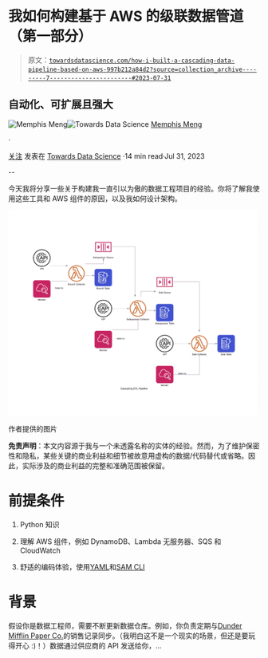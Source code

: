 # 我如何构建基于 AWS 的级联数据管道（第一部分）

> 原文：[`towardsdatascience.com/how-i-built-a-cascading-data-pipeline-based-on-aws-997b212a84d2?source=collection_archive---------7-----------------------#2023-07-31`](https://towardsdatascience.com/how-i-built-a-cascading-data-pipeline-based-on-aws-997b212a84d2?source=collection_archive---------7-----------------------#2023-07-31)

## 自动化、可扩展且强大

[](https://anzhemeng.medium.com/?source=post_page-----997b212a84d2--------------------------------)![Memphis Meng](https://anzhemeng.medium.com/?source=post_page-----997b212a84d2--------------------------------)[](https://towardsdatascience.com/?source=post_page-----997b212a84d2--------------------------------)![Towards Data Science](https://towardsdatascience.com/?source=post_page-----997b212a84d2--------------------------------) [Memphis Meng](https://anzhemeng.medium.com/?source=post_page-----997b212a84d2--------------------------------)

·

[关注](https://medium.com/m/signin?actionUrl=https%3A%2F%2Fmedium.com%2F_%2Fsubscribe%2Fuser%2F85370dce2b14&operation=register&redirect=https%3A%2F%2Ftowardsdatascience.com%2Fhow-i-built-a-cascading-data-pipeline-based-on-aws-997b212a84d2&user=Memphis+Meng&userId=85370dce2b14&source=post_page-85370dce2b14----997b212a84d2---------------------post_header-----------) 发表在 [Towards Data Science](https://towardsdatascience.com/?source=post_page-----997b212a84d2--------------------------------) ·14 min read·Jul 31, 2023 [](https://medium.com/m/signin?actionUrl=https%3A%2F%2Fmedium.com%2F_%2Fvote%2Ftowards-data-science%2F997b212a84d2&operation=register&redirect=https%3A%2F%2Ftowardsdatascience.com%2Fhow-i-built-a-cascading-data-pipeline-based-on-aws-997b212a84d2&user=Memphis+Meng&userId=85370dce2b14&source=-----997b212a84d2---------------------clap_footer-----------)

--

[](https://medium.com/m/signin?actionUrl=https%3A%2F%2Fmedium.com%2F_%2Fbookmark%2Fp%2F997b212a84d2&operation=register&redirect=https%3A%2F%2Ftowardsdatascience.com%2Fhow-i-built-a-cascading-data-pipeline-based-on-aws-997b212a84d2&source=-----997b212a84d2---------------------bookmark_footer-----------)

今天我将分享一些关于构建我一直引以为傲的数据工程项目的经验。你将了解我使用这些工具和 AWS 组件的原因，以及我如何设计架构。

![](img/4f95b8b2918bb62a2337706df55ff6e3.png)

作者提供的图片

**免责声明**：本文内容源于我与一个未透露名称的实体的经验。然而，为了维护保密性和隐私，某些关键的商业利益和细节被故意用虚构的数据/代码替代或省略。因此，实际涉及的商业利益的完整和准确范围被保留。

# 前提条件

1.  Python 知识

1.  理解 AWS 组件，例如 DynamoDB、Lambda 无服务器、SQS 和 CloudWatch

1.  舒适的编码体验，使用[YAML](https://en.wikipedia.org/wiki/YAML)和[SAM CLI](https://docs.aws.amazon.com/serverless-application-model/latest/developerguide/install-sam-cli.html)

# 背景

假设你是数据工程师，需要不断更新数据仓库。例如，你负责定期与[Dunder Mifflin Paper Co.](https://dundermifflinpaper.com)的销售记录同步。（我明白这不是一个现实的场景，但还是要玩得开心 :)！）数据通过供应商的 API 发送给你，…
